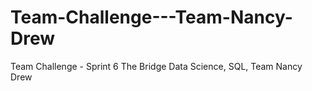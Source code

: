 # Team-Challenge---Team-Nancy-Drew
Team Challenge - Sprint 6 The Bridge Data Science, SQL, Team Nancy Drew
